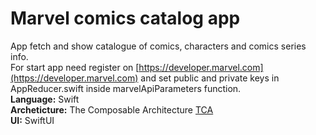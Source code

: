 # Marvel comics catalog app
App fetch and show catalogue of comics, characters and comics series info.\
For start app need register on [https://developer.marvel.com](https://developer.marvel.com) and set public and private keys in AppReducer.swift inside marvelApiParameters function.\
**Language:** Swift\
**Archeticture:** The Composable Architecture [TCA](https://github.com/pointfreeco/swift-composable-architecture)\
**UI:** SwiftUI
